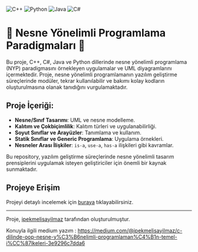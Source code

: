 ![C++](https://img.shields.io/badge/C%2B%2B-00599C?style=for-the-badge&logo=c%2B%2B&logoColor=white)
![Python](https://img.shields.io/badge/Python-3776AB?style=for-the-badge&logo=python&logoColor=white)
![Java](https://img.shields.io/badge/Java-ED8B00?style=for-the-badge&logo=java&logoColor=white)
![C#](https://img.shields.io/badge/C%23-239120?style=for-the-badge&logo=c%23&logoColor=white)
# 🌟 Nesne Yönelimli Programlama Paradigmaları 🌟

Bu proje, C++, C#, Java ve Python dillerinde nesne yönelimli programlama (NYP) paradigmasını örnekleyen uygulamalar ve UML diyagramlarını içermektedir. Proje, nesne yönelimli programlamanın yazılım geliştirme süreçlerinde modüler, tekrar kullanılabilir ve bakımı kolay kodların oluşturulmasına olanak tanıdığını vurgulamaktadır.

## Proje İçeriği:
- **Nesne/Sınıf Tasarımı**: UML ve nesne modelleme.
- **Kalıtım ve Çokbiçimlilik**: Kalıtım türleri ve uygulanabilirliği.
- **Soyut Sınıflar ve Arayüzler**: Tanımlama ve kullanım.
- **Statik Sınıflar ve Generic Programlama**: Uygulama örnekleri.
- **Nesneler Arası İlişkiler**: `is-a`, `use-a`, `has-a` ilişkileri gibi kavramlar.

Bu repository, yazılım geliştirme süreçlerinde nesne yönelimli tasarım prensiplerini uygulamak isteyen geliştiriciler için önemli bir kaynak sunmaktadır.

## Projeye Erişim

Projeyi detaylı incelemek için [buraya](https://github.com/ipekmelisayilmaz/Object-Oriented-Programming.git) tıklayabilirsiniz.

---

Proje, [ipekmelisayilmaz](https://github.com/ipekmelisayilmaz) tarafından oluşturulmuştur.

Konuyla ilgili medium yazım : https://medium.com/@ipekmelisayilmaz/c-dilinde-oop-nesne-y%C3%B6nelimli-programlaman%C4%B1n-temel-i%CC%87lkeleri-3e9296c7dda6

